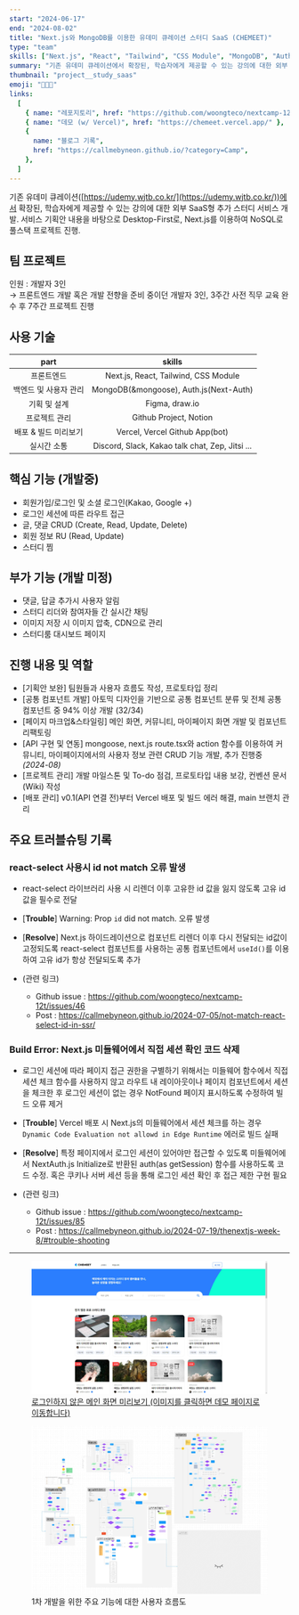 ```yaml
---
start: "2024-06-17"
end: "2024-08-02"
title: "Next.js와 MongoDB를 이용한 유데미 큐레이션 스터디 SaaS (CHEMEET)"
type: "team"
skills: ["Next.js", "React", "Tailwind", "CSS Module", "MongoDB", "Auth.js"]
summary: "기존 유데미 큐레이션에서 확장된, 학습자에게 제공할 수 있는 강의에 대한 외부 SaaS형 추가 스터디 서비스 개발"
thumbnail: "project__study_saas"
emoji: "🧑‍🤝‍🧑"
links:
  [
    { name: "레포지토리", href: "https://github.com/woongteco/nextcamp-12t" },
    { name: "데모 (w/ Vercel)", href: "https://chemeet.vercel.app/" },
    {
      name: "블로그 기록",
      href: "https://callmebyneon.github.io/?category=Camp",
    },
  ]
---
```


기존 유데미 큐레이션([https://udemy.wjtb.co.kr/](https://udemy.wjtb.co.kr/))에서 확장된, 학습자에게 제공할 수 있는 강의에 대한 외부 SaaS형 추가 스터디 서비스 개발. 서비스 기획안 내용을 바탕으로 Desktop-First로, Next.js를 이용하여 NoSQL로 풀스택 프로젝트 진행.

## 팀 프로젝트

인원 : 개발자 3인  
→ 프론트엔드 개발 혹은 개발 전향을 준비 중이던 개발자 3인, 3주간 사전 직무 교육 완수 후 7주간 프로젝트 진행

## 사용 기술

|         part          |                     skills                      |
| :-------------------: | :---------------------------------------------: |
|      프론트엔드       |      Next.js, React, Tailwind, CSS Module       |
| 백엔드 및 사용자 관리 |     MongoDB(&mongoose), Auth.js(Next-Auth)      |
|     기획 및 설계      |                 Figma, draw.io                  |
|     프로젝트 관리     |             Github Project, Notion              |
| 배포 & 빌드 미리보기  |         Vercel, Vercel Github App(bot)          |
|      실시간 소통      | Discord, Slack, Kakao talk chat, Zep, Jitsi ... |

## 핵심 기능 (개발중)

- 회원가입/로그인 및 소셜 로그인(Kakao, Google +)
- 로그인 세션에 따른 라우트 접근
- 글, 댓글 CRUD (Create, Read, Update, Delete)
- 회원 정보 RU (Read, Update)
- 스터디 찜

## 부가 기능 (개발 미정)

- 댓글, 답글 추가시 사용자 알림
- 스터디 리더와 참여자들 간 실시간 채팅
- 이미지 저장 시 이미지 압축, CDN으로 관리
- 스터디룸 대시보드 페이지

## 진행 내용 및 역할

- [기획안 보완] 팀원들과 사용자 흐름도 작성, 프로토타입 정리
- [공통 컴포넌트 개발] 아토믹 디자인을 기반으로 공통 컴포넌트 분류 및 전체 공통 컴포넌트 중 94% 이상 개발 (32/34)
- [페이지 마크업&스타일링] 메인 화면, 커뮤니티, 마이페이지 화면 개발 및 컴포넌트 리팩토링
- [API 구현 및 연동] mongoose, next.js route.tsx와 action 함수를 이용하여 커뮤니티, 마이페이지에서의 사용자 정보 관련 CRUD 기능 개발, 추가 진행중 _(2024-08)_
- [프로젝트 관리] 개발 마일스톤 및 To-do 점검, 프로토타입 내용 보강, 컨벤션 문서(Wiki) 작성
- [배포 관리] v0.1(API 연결 전)부터 Vercel 배포 및 빌드 에러 해결, main 브랜치 관리

## 주요 트러블슈팅 기록

### react-select 사용시 id not match 오류 발생

- react-select 라이브러리 사용 시 리렌더 이후 고유한 id 값을 잃지 않도록 고유 id 값을 필수로 전달
- \[**Trouble**\] Warning: Prop `id` did not match. 오류 발생
- \[**Resolve**\] Next.js 하이드레이션으로 컴포넌트 리렌더 이후 다시 전달되는 id값이 고정되도록 react-select 컴포넌트를 사용하는 공통 컴포넌트에서 `useId()`를 이용하여 고유 id가 항상 전달되도록 추가

- (관련 링크)
  - Github issue : https://github.com/woongteco/nextcamp-12t/issues/46
  - Post : https://callmebyneon.github.io/2024-07-05/not-match-react-select-id-in-ssr/

### Build Error: Next.js 미들웨어에서 직접 세션 확인 코드 삭제

- 로그인 세션에 따라 페이지 접근 권한을 구별하기 위해서는 미들웨어 함수에서 직접 세션 체크 함수를 사용하지 않고 라우트 내 레이아웃이나 페이지 컴포넌트에서 세션을 체크한 후 로그인 세션이 없는 경우 NotFound 페이지 표시하도록 수정하여 빌드 오류 제거
- \[**Trouble**\] Vercel 배포 시 Next.js의 미들웨어에서 세션 체크를 하는 경우 `Dynamic Code Evaluation not allowd in Edge Runtime` 에러로 빌드 실패
- \[**Resolve**\] 특정 페이지에서 로그인 세션이 있어야만 접근할 수 있도록 미들웨어에서 NextAuth.js Initialize로 반환된 auth(as getSession) 함수를 사용하도록 코드 수정. 혹은 쿠키나 서버 세션 등을 통해 로그인 세션 확인 후 접근 제한 구현 필요

- (관련 링크)
  - Github issue : https://github.com/woongteco/nextcamp-12t/issues/85
  - Post : https://callmebyneon.github.io/2024-07-19/thenextjs-week-8/#trouble-shooting

---

<a href="https://chemeet.vercel.app/">
  <figure>
    <img src="./project__study_saas.jpg" alt="로그인하지 않은 메인 화면 미리보기 (이미지를 클릭하면 데모 페이지로 이동합니다)" />
    <figcaption>로그인하지 않은 메인 화면 미리보기 (이미지를 클릭하면 데모 페이지로 이동합니다)</figcaption>
  </figure>
</a>

<figure>
  <img src="./project__service_user_flow.jpg" alt="1차 개발을 위한 주요 기능에 대한 사용자 흐름도" />
  <figcaption>1차 개발을 위한 주요 기능에 대한 사용자 흐름도</figcaption>
</figure>
